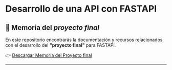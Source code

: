 # Desarrollo de una API con FASTAPI

## 📄 Memoria del *proyecto final*

En este repositorio encontrarás la documentación y recursos relacionados con el desarrollo del **"proyecto final"** para FASTAPI.

👉 [Descargar Memoria del Proyecto final](https://github.com/Alejan5drox-08M/proyectoFinal_SGE/blob/master/deGregorio_Miguel_Alejandro_Memoria_ProyectoFinal_DAM24.pdf)

---

